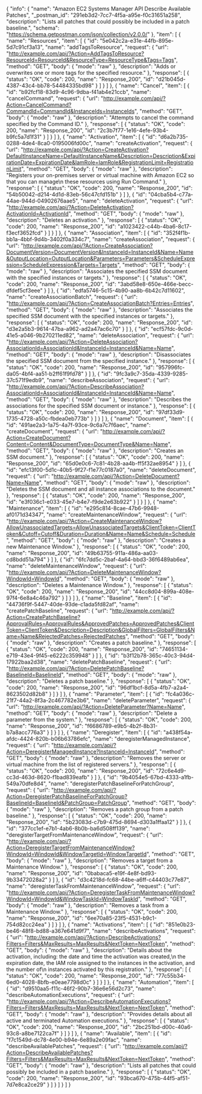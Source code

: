 {
  "info": {
    "name": "Amazon EC2 Systems Manager API Describe Available Patches",
    "_postman_id": "291eb3d2-7cc7-4f5a-a95e-f0c31651a258",
    "description": "Lists all patches that could possibly be included in a patch baseline.",
    "schema": "https://schema.getpostman.com/json/collection/v2.0.0/"
  },
  "item": [
    {
      "name": "Resources",
      "item": [
        {
          "id": "5e042c2a-e31e-44fb-895e-5d7c91cf3a13",
          "name": "addTagsToResource",
          "request": {
            "url": "http://example.com/api/?Action=AddTagsToResource?ResourceId=ResourceId&ResourceType=ResourceType&Tags=Tags",
            "method": "GET",
            "body": {
              "mode": "raw"
            },
            "description": "Adds or overwrites one or more tags for the specified resource."
          },
          "response": [
            {
              "status": "OK",
              "code": 200,
              "name": "Response_200",
              "id": "d21b045d-4387-43c4-bb78-54484335bd98"
            }
          ]
        }
      ]
    },
    {
      "name": "Cancel",
      "item": [
        {
          "id": "b92fcf18-83d9-4c96-9dba-f41ab4e21ccb",
          "name": "cancelCommand",
          "request": {
            "url": "http://example.com/api/?Action=CancelCommand?CommandId=CommandId&InstanceIds=InstanceIds",
            "method": "GET",
            "body": {
              "mode": "raw"
            },
            "description": "Attempts to cancel the command specified by the Command ID."
          },
          "response": [
            {
              "status": "OK",
              "code": 200,
              "name": "Response_200",
              "id": "2c3b7f77-1e16-4efe-93b4-b9fc5a7d1f31"
            }
          ]
        }
      ]
    },
    {
      "name": "Activation",
      "item": [
        {
          "id": "d6a2b735-0288-4de4-8ca0-0195006fd00c",
          "name": "createActivation",
          "request": {
            "url": "http://example.com/api/?Action=CreateActivation?DefaultInstanceName=DefaultInstanceName&Description=Description&ExpirationDate=ExpirationDate&IamRole=IamRole&RegistrationLimit=RegistrationLimit",
            "method": "GET",
            "body": {
              "mode": "raw"
            },
            "description": "Registers your on-premises server or virtual machine with Amazon EC2 so that you can manage\n   these resources using Run Command."
          },
          "response": [
            {
              "status": "OK",
              "code": 200,
              "name": "Response_200",
              "id": "54b50042-d214-4d1d-83eb-56c47cfd151b"
            }
          ]
        },
        {
          "id": "04cba5b4-c77a-44ae-944d-04902676aae5",
          "name": "deleteActivation",
          "request": {
            "url": "http://example.com/api/?Action=DeleteActivation?ActivationId=ActivationId",
            "method": "GET",
            "body": {
              "mode": "raw"
            },
            "description": "Deletes an activation."
          },
          "response": [
            {
              "status": "OK",
              "code": 200,
              "name": "Response_200",
              "id": "a1023422-c44b-4ba6-8c17-f3ecf3652fcd"
            }
          ]
        }
      ]
    },
    {
      "name": "Association",
      "item": [
        {
          "id": "352f4f1b-bb1a-4bbf-9d4b-3402f0a334c7",
          "name": "createAssociation",
          "request": {
            "url": "http://example.com/api/?Action=CreateAssociation?DocumentVersion=DocumentVersion&InstanceId=InstanceId&Name=Name&OutputLocation=OutputLocation&Parameters=Parameters&ScheduleExpression=ScheduleExpression&Targets=Targets",
            "method": "GET",
            "body": {
              "mode": "raw"
            },
            "description": "Associates the specified SSM document with the specified instances or targets."
          },
          "response": [
            {
              "status": "OK",
              "code": 200,
              "name": "Response_200",
              "id": "3abd58e8-650e-466e-becc-dfdef5cf3eee"
            }
          ]
        },
        {
          "id": "edfa5746-5c15-4b90-aa8b-6b42c7d11602",
          "name": "createAssociationBatch",
          "request": {
            "url": "http://example.com/api/?Action=CreateAssociationBatch?Entries=Entries",
            "method": "GET",
            "body": {
              "mode": "raw"
            },
            "description": "Associates the specified SSM document with the specified instances or targets."
          },
          "response": [
            {
              "status": "OK",
              "code": 200,
              "name": "Response_200",
              "id": "d3e2a5b3-9614-47ba-a962-ad2a47ac6c70"
            }
          ]
        },
        {
          "id": "ecf57fdc-9c0d-41e5-a046-9b270211ed82",
          "name": "deleteAssociation",
          "request": {
            "url": "http://example.com/api/?Action=DeleteAssociation?AssociationId=AssociationId&InstanceId=InstanceId&Name=Name",
            "method": "GET",
            "body": {
              "mode": "raw"
            },
            "description": "Disassociates the specified SSM document from the specified instance."
          },
          "response": [
            {
              "status": "OK",
              "code": 200,
              "name": "Response_200",
              "id": "957996fc-da05-4bf4-aa51-b2ff61f9fd78"
            }
          ]
        },
        {
          "id": "9fc3a9c7-35da-4339-9285-37c571f9edb9",
          "name": "describeAssociation",
          "request": {
            "url": "http://example.com/api/?Action=DescribeAssociation?AssociationId=AssociationId&InstanceId=InstanceId&Name=Name",
            "method": "GET",
            "body": {
              "mode": "raw"
            },
            "description": "Describes the associations for the specified SSM document or instance."
          },
          "response": [
            {
              "status": "OK",
              "code": 200,
              "name": "Response_200",
              "id": "97df33d9-1735-4728-a50c-fbdea0eb773b"
            }
          ]
        }
      ]
    },
    {
      "name": "Document",
      "item": [
        {
          "id": "491ae2a3-1a75-4a7f-93ce-9c6a7c7f6aec",
          "name": "createDocument",
          "request": {
            "url": "http://example.com/api/?Action=CreateDocument?Content=Content&DocumentType=DocumentType&Name=Name",
            "method": "GET",
            "body": {
              "mode": "raw"
            },
            "description": "Creates an SSM document."
          },
          "response": [
            {
              "status": "OK",
              "code": 200,
              "name": "Response_200",
              "id": "65d0e0c6-7c81-4b28-aa4b-ff5f32ae8954"
            }
          ]
        },
        {
          "id": "efc13f00-5d1c-40b5-9f27-f1e77c0187a0",
          "name": "deleteDocument",
          "request": {
            "url": "http://example.com/api/?Action=DeleteDocument?Name=Name",
            "method": "GET",
            "body": {
              "mode": "raw"
            },
            "description": "Deletes the SSM document and all instance associations to the document."
          },
          "response": [
            {
              "status": "OK",
              "code": 200,
              "name": "Response_200",
              "id": "e3f036c1-e033-45e7-b4e7-f9de2e63b922"
            }
          ]
        }
      ]
    },
    {
      "name": "Maintenance",
      "item": [
        {
          "id": "e295c814-8cae-47b6-9948-af0171d34347",
          "name": "createMaintenanceWindow",
          "request": {
            "url": "http://example.com/api/?Action=CreateMaintenanceWindow?AllowUnassociatedTargets=AllowUnassociatedTargets&ClientToken=ClientToken&Cutoff=Cutoff&Duration=Duration&Name=Name&Schedule=Schedule",
            "method": "GET",
            "body": {
              "mode": "raw"
            },
            "description": "Creates a new Maintenance Window."
          },
          "response": [
            {
              "status": "OK",
              "code": 200,
              "name": "Response_200",
              "id": "49b63755-911a-486a-aa03-cd8bdd51a794"
            }
          ]
        },
        {
          "id": "6fc7dd5c-2baf-4a64-bbd3-36f6489ab6ea",
          "name": "deleteMaintenanceWindow",
          "request": {
            "url": "http://example.com/api/?Action=DeleteMaintenanceWindow?WindowId=WindowId",
            "method": "GET",
            "body": {
              "mode": "raw"
            },
            "description": "Deletes a Maintenance Window."
          },
          "response": [
            {
              "status": "OK",
              "code": 200,
              "name": "Response_200",
              "id": "44cc8d04-899a-408e-97f4-6e8a4c46a792"
            }
          ]
        }
      ]
    },
    {
      "name": "Baseline",
      "item": [
        {
          "id": "44736f9f-5447-40de-93de-c1ada5fd82af",
          "name": "createPatchBaseline",
          "request": {
            "url": "http://example.com/api/?Action=CreatePatchBaseline?ApprovalRules=ApprovalRules&ApprovedPatches=ApprovedPatches&ClientToken=ClientToken&Description=Description&GlobalFilters=GlobalFilters&Name=Name&RejectedPatches=RejectedPatches",
            "method": "GET",
            "body": {
              "mode": "raw"
            },
            "description": "Creates a patch baseline."
          },
          "response": [
            {
              "status": "OK",
              "code": 200,
              "name": "Response_200",
              "id": "74651134-e719-43e4-9f45-e6222c359948"
            }
          ]
        },
        {
          "id": "b3f12b78-365c-40c3-94d4-17922baa2d38",
          "name": "deletePatchBaseline",
          "request": {
            "url": "http://example.com/api/?Action=DeletePatchBaseline?BaselineId=BaselineId",
            "method": "GET",
            "body": {
              "mode": "raw"
            },
            "description": "Deletes a patch baseline."
          },
          "response": [
            {
              "status": "OK",
              "code": 200,
              "name": "Response_200",
              "id": "96df1bcf-8d5a-4fb7-a2a4-8623502d82b8"
            }
          ]
        }
      ]
    },
    {
      "name": "Parameter",
      "item": [
        {
          "id": "fc4a036c-21f7-44a2-8f3a-2c467782e3b6",
          "name": "deleteParameter",
          "request": {
            "url": "http://example.com/api/?Action=DeleteParameter?Name=Name",
            "method": "GET",
            "body": {
              "mode": "raw"
            },
            "description": "Delete a parameter from the system."
          },
          "response": [
            {
              "status": "OK",
              "code": 200,
              "name": "Response_200",
              "id": "f6686789-e9b5-4b2f-8b31-b7a8acc776a3"
            }
          ]
        }
      ]
    },
    {
      "name": "Deregister",
      "item": [
        {
          "id": "a438f54a-afdc-4424-820b-b06b63786efc",
          "name": "deregisterManagedInstance",
          "request": {
            "url": "http://example.com/api/?Action=DeregisterManagedInstance?InstanceId=InstanceId",
            "method": "GET",
            "body": {
              "mode": "raw"
            },
            "description": "Removes the server or virtual machine from the list of registered servers."
          },
          "response": [
            {
              "status": "OK",
              "code": 200,
              "name": "Response_200",
              "id": "72c6e4d9-cc3d-463d-8620-f1bad839eafb"
            }
          ]
        },
        {
          "id": "9b4054e5-67bd-4333-a1fb-549a70dfe8d4",
          "name": "deregisterPatchBaselineForPatchGroup",
          "request": {
            "url": "http://example.com/api/?Action=DeregisterPatchBaselineForPatchGroup?BaselineId=BaselineId&PatchGroup=PatchGroup",
            "method": "GET",
            "body": {
              "mode": "raw"
            },
            "description": "Removes a patch group from a patch baseline."
          },
          "response": [
            {
              "status": "OK",
              "code": 200,
              "name": "Response_200",
              "id": "5b23083d-c7b9-475d-8694-d303a1ffaa12"
            }
          ]
        },
        {
          "id": "377cc1ef-e7b1-4ab6-8b0b-ba6d508ff139",
          "name": "deregisterTargetFromMaintenanceWindow",
          "request": {
            "url": "http://example.com/api/?Action=DeregisterTargetFromMaintenanceWindow?WindowId=WindowId&WindowTargetId=WindowTargetId",
            "method": "GET",
            "body": {
              "mode": "raw"
            },
            "description": "Removes a target from a Maintenance Window."
          },
          "response": [
            {
              "status": "OK",
              "code": 200,
              "name": "Response_200",
              "id": "0babaca5-e19f-4e8f-bd93-9b33472028a2"
            }
          ]
        },
        {
          "id": "d3c4218d-fc68-44be-a6ff-c44403c77e87",
          "name": "deregisterTaskFromMaintenanceWindow",
          "request": {
            "url": "http://example.com/api/?Action=DeregisterTaskFromMaintenanceWindow?WindowId=WindowId&WindowTaskId=WindowTaskId",
            "method": "GET",
            "body": {
              "mode": "raw"
            },
            "description": "Removes a task from a Maintenance Window."
          },
          "response": [
            {
              "status": "OK",
              "code": 200,
              "name": "Response_200",
              "id": "6ee70a85-23f5-4531-b9c1-754d82cc24ea"
            }
          ]
        }
      ]
    },
    {
      "name": "Activations",
      "item": [
        {
          "id": "851e0b23-be46-48f8-bd88-a367e641d9f7",
          "name": "describeActivations",
          "request": {
            "url": "http://example.com/api/?Action=DescribeActivations?Filters=Filters&MaxResults=MaxResults&NextToken=NextToken",
            "method": "GET",
            "body": {
              "mode": "raw"
            },
            "description": "Details about the activation, including: the date and time the activation was created,\n   the expiration date, the IAM role assigned to the instances in the activation, and the number of\n   instances activated by this registration."
          },
          "response": [
            {
              "status": "OK",
              "code": 200,
              "name": "Response_200",
              "id": "77c55b34-6ed0-4028-8bfb-e0eae7798d0c"
            }
          ]
        }
      ]
    },
    {
      "name": "Automation",
      "item": [
        {
          "id": "d9510aa5-f11c-46f2-90b7-36e6e56d2c73",
          "name": "describeAutomationExecutions",
          "request": {
            "url": "http://example.com/api/?Action=DescribeAutomationExecutions?Filters=Filters&MaxResults=MaxResults&NextToken=NextToken",
            "method": "GET",
            "body": {
              "mode": "raw"
            },
            "description": "Provides details about all active and terminated Automation executions."
          },
          "response": [
            {
              "status": "OK",
              "code": 200,
              "name": "Response_200",
              "id": "2bc251bd-d00c-40a6-93c8-a8be7122ca7f"
            }
          ]
        }
      ]
    },
    {
      "name": "Available",
      "item": [
        {
          "id": "f7c1549d-dc78-4e00-b94e-6e89a2e09fac",
          "name": "describeAvailablePatches",
          "request": {
            "url": "http://example.com/api/?Action=DescribeAvailablePatches?Filters=Filters&MaxResults=MaxResults&NextToken=NextToken",
            "method": "GET",
            "body": {
              "mode": "raw"
            },
            "description": "Lists all patches that could possibly be included in a patch baseline."
          },
          "response": [
            {
              "status": "OK",
              "code": 200,
              "name": "Response_200",
              "id": "93bca670-475b-44f5-af51-7d7e8ca2ce29"
            }
          ]
        }
      ]
    }
  ]
}